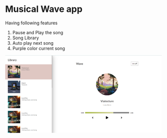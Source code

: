 # Musical Wave app

Having following features
1.  Pause and Play the song
2.  Song Library
3.  Auto play next song
4.  Purple color current song



  ![Screenshot](screenshot_1.png)

